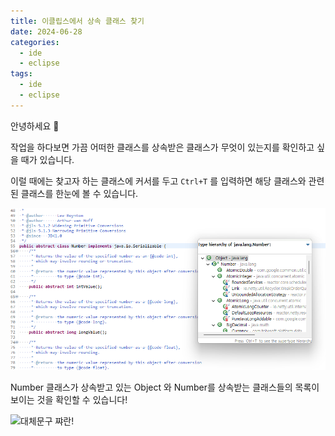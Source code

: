 ```yaml
---
title: 이클립스에서 상속 클래스 찾기
date: 2024-06-28
categories:
  - ide
  - eclipse
tags:
  - ide
  - eclipse
---
```

안녕하세요 🐸  

작업을 하다보면 가끔 어떠한 클래스를 상속받은 클래스가 무엇이 있는지를 확인하고 싶을 때가 있습니다.  

이럴 때에는 찾고자 하는 클래스에 커서를 두고 `Ctrl+T` 를 입력하면 해당 클래스와 관련된 클래스를 한눈에 볼 수 있습니다.

![](assets/img/screenshot/Pasted%20image%2020240628170833.png)

Number 클래스가 상속받고 있는 Object 와 Number를 상속받는 클래스들의 목록이 보이는 것을 확인할 수 있습니다!

![대체문구](https://wsrv.nl/?url=https://i.gifer.com/72Sk.gif&n=-1)
쨔란!